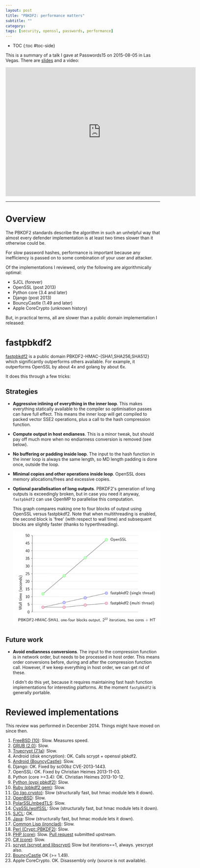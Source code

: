 ```yaml
---
layout: post
title: "PBKDF2: performance matters"
subtitle: ""
category: 
tags: [security, openssl, passwords, performance]
---
```


* TOC
{:toc #toc-side}

This is a summary of a talk I gave at Passwords15 on 2015-08-05 in Las Vegas.
There are [slides][slides] and a video:

<iframe width="620" height="420" src="https://www.youtube.com/embed/k_szwKBuNBw" frameborder="0" allowfullscreen></iframe>

---

# Overview

The PBKDF2 standards describe the algorithm in such an unhelpful way that almost every defender implementation is at least two times slower than it otherwise could be.

For slow password hashes, performance is important because any inefficiency is passed on to some combination of your user and attacker.

Of the implementations I reviewed, only the following are algorithmically optimal:

* SJCL (forever)
* OpenSSL (post 2013)
* Python core (3.4 and later)
* Django (post 2013)
* BouncyCastle (1.49 and later)
* Apple CoreCrypto (unknown history)

But, in practical terms, all are slower than a public domain implementation I released: 

# fastpbkdf2

[fastpbkdf2][fastpbkdf2] is a public domain PBKDF2-HMAC-{SHA1,SHA256,SHA512} which significantly outperforms
others available.  For example, it outperforms OpenSSL by about 4x and golang by about 6x.

It does this through a few tricks:

## Strategies

* **Aggressive inlining of everything in the inner loop**.  This makes everything statically available to the compiler so optimisation passes can have full effect.  This means the inner loop will get compiled to packed vector SSE2 operations, plus a call to the hash compression function.
  
* **Compute output in host endianess**.  This is a minor tweak, but should pay off much more when no endianness conversion is removed (see below).
  
* **No buffering or padding inside loop**.  The input to the hash function in the inner loop is always the same length, so MD length padding is done once, outside the loop.
  
* **Minimal copies and other operations inside loop**.  OpenSSL does memory allocations/frees and excessive copies.
  
* **Optional parallelisation of long outputs**.  PBKDF2's generation of long outputs is exceedingly broken, but in case you need it anyway, `fastpbkdf2` can use OpenMP to parallelise this computation.

  This graph compares making one to four blocks of output using OpenSSL versus fastpbkdf2.  Note that when multithreading is enabled, the second block is 'free' (with respect to wall time) and subsequent blocks are slightly faster (thanks to hyperthreading).
  
  ![calculating 1-4 blocks of output openssl/single thread fastpbkdf2/multi thread fastpbkdf2][multigraph]

## Future work

* **Avoid endianness conversions**.  The input to the compression function is in network order, but needs to be processed in host order.  This means order conversions before, during and after the compression function call.  However, if we keep everything in host order, we can get rid of these.
  
  I didn't do this yet, because it requires maintaining fast hash function implementations for interesting platforms.  At the moment `fastpbkdf2` is generally portable.

# Reviewed implementations
This review was performed in December 2014.  Things might have moved on since then.

1. [FreeBSD (10)][freebsd]:  Slow.  Measures speed.
2. [GRUB (2.0)][grub]: Slow.
3. [Truecrypt (7.1a)][truecrypt]: Slow.
4. Android (disk encryption): OK. Calls scrypt + openssl pbkdf2.
5. [Android (BouncyCastle)][androidbc]: Slow.
6. Django: OK. Fixed by sc00bz CVE-2013-1443.
7. OpenSSL: OK. Fixed by Christian Heimes 2013-11-03.
8. Python (core >=3.4): OK. Christian Heimes 2013-10-12.
9. [Python (pypi pbkdf2)][pypipbkdf2]:  Slow.
10. [Ruby (pbkdf2 gem)][rubygem]: Slow.
11. [Go (go.crypto)][gocrypto]: Slow (structurally fast, but hmac module lets it down).
12. [OpenBSD][openbsd]: Slow.
13. [PolarSSL/mbedTLS][polarssl]: Slow.
14. [CyaSSL/wolfSSL][cyassl]: Slow (structurally fast, but hmac module lets it down).
15. [SJCL][sjcl]: OK.
16. [Java][openjdk]: Slow (structurally fast, but hmac module lets it down).
17. [Common Lisp (ironclad)][lispironclad]: Slow.
18. [Perl (Crypt::PBKDF2)][perlcpan]: Slow.
19. [PHP (core)][phpcore]: Slow. [Pull request][phppatch] submitted upstream.
20. [C# (core)][mscorlib]: Slow.
21. [scrypt (scrypt and libscrypt)][scrypt] Slow but iterations==1, always. yescrypt also.
22. [BouncyCastle][bouncycastle] OK (>= 1.49).
23. Apple CoreCrypto. OK. Disassembly only (source is not available).

[slides]: https://github.com/ctz/talks/blob/master/pbkdf2/pbkdf2.pdf
[fastpbkdf2]: https://github.com/ctz/fastpbkdf2
[multigraph]: /assets/fastpbkdf2-graph.png

[freebsd]: http://sources.freebsd.org/RELENG_10/src/sys/geom/eli/pkcs5v2.c
[grub]: https://github.com/mokafive/grub/blob/upstream/grub-core/lib/pbkdf2.c#L89
[truecrypt]: https://github.com/FauxFaux/truecrypt/blob/targz/Common/Pkcs5.c#L131
[androidbc]: https://android.googlesource.com/platform/external/bouncycastle/+/2768c2948c0b1931bff087e43a8db8059c183b56/bcprov/src/main/java/org/bouncycastle/crypto/generators/PKCS5S2ParametersGenerator.java
[pypipbkdf2]: https://github.com/dlitz/python-pbkdf2/blob/master/pbkdf2.py#L173
[rubygem]: https://rubygems.org/gems/pbkdf2
[gocrypto]: https://code.google.com/p/go/source/browse/pbkdf2/pbkdf2.go?repo=crypto
[openbsd]: http://cvsweb.openbsd.org/cgi-bin/cvsweb/~checkout~/src/lib/libutil/pkcs5_pbkdf2.c?rev=1.6&content-type=text/plain
[polarssl]: https://github.com/polarssl/polarssl/blob/1b4eda3af96a7fb53a327fb3325670a14ff02213/library/pkcs5.c
[cyassl]: https://github.com/cyassl/cyassl/blob/fc24dca12dd724aea8448fc65ade35527ea3c26c/ctaocrypt/src/pwdbased.c
[sjcl]: https://github.com/bitwiseshiftleft/sjcl/blob/136512284d923390c115a735746b965c12f39fd0/core/pbkdf2.js
[openjdk]: http://hg.openjdk.java.net/jdk7/jdk7/jdk/file/9b8c96f96a0f/src/share/classes/com/sun/crypto/provider/HmacCore.java
[lispironclad]: https://github.com/froydnj/ironclad/blob/e0c1067fd5d00552fb4050f8654a610f619b4075/src/pkcs5.lisp#L51
[perlcpan]: https://metacpan.org/source/ARODLAND/Crypt-PBKDF2-0.142390/lib/Crypt/PBKDF2.pm
[phpcore]: https://github.com/php/php-src/blob/d0cb715373c3fbe9dc095378ec5ed8c71f799f67/ext/hash/hash.c#L214
[phppatch]: https://github.com/php/php-src/pull/1387
[mscorlib]: http://referencesource.microsoft.com/#mscorlib/system/security/cryptography/rfc2898derivebytes.cs,170
[scrypt]: https://github.com/technion/libscrypt/blob/master/sha256.c#L393
[bouncycastle]: https://github.com/bcgit/bc-java/blob/master/core/src/main/java/org/bouncycastle/crypto/generators/PKCS5S2ParametersGenerator.java
